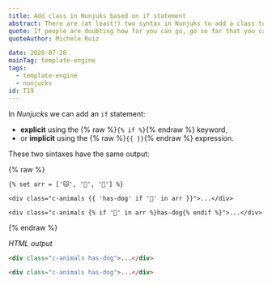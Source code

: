 ```yaml
---
title: Add class in Nunjuks based on if statement
abstract: There are (at least!) two syntax in Nunjuks to add a class to a DOM node
quote: If people are doubting how far you can go, go so far that you can't hear them anymore
quoteAuthor: Michele Ruiz

date: 2020-07-20
mainTag: template-engine
tags:
  - template-engine
  - nunjucks
id: T19
---
```


In _Nunjucks_ we can add an `if` statement:
- **explicit** using the {% raw %}`{% if %}`{% endraw %} keyword,
- or **implicit** using the {% raw %}`{{ }}`{% endraw %} expression.

These two sintaxes have the same output:

{% raw %}
  ```twig
  {% set arr = ['🐱', '🐶', '🐺'] %}

  <div class="c-animals {{ 'has-dog' if '🐶' in arr }}">...</div>

  <div class="c-animals {% if '🐶' in arr %}has-dog{% endif %}">...</div>
  ```
{% endraw %}

_HTML output_

```html
<div class="c-animals has-dog">...</div>

<div class="c-animals has-dog">...</div>
```
